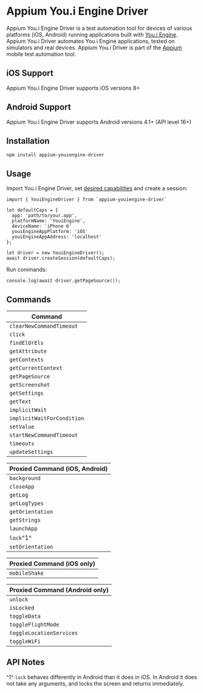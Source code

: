 Appium You.i Engine Driver
===================
Appium You.i Engine Driver is a test automation tool for devices of various platforms (iOS, Android) running applications built with [You.i Engine](http://www.youi.tv/youi-engine/). Appium You.i Driver automates You.i Engine applications, tested on simulators and real devices. Appium You.i Driver is part of the [Appium](https://github.com/appium/appium) mobile test automation tool.

## iOS Support
Appium You.i Engine Driver supports iOS versions 8+

## Android Support
Appium You.i Engine Driver supports Android versions 4.1+ (API level 16+)

## Installation
```
npm install appium-youiengine-driver
```

## Usage
Import You.i Engine Driver, set [desired capabilities](http://appium.io/slate/en/1.5/?javascript#appium-server-capabilities) and create a session:

```
import { YouiEngineDriver } from `appium-youiengine-driver`

let defaultCaps = {
  app: 'path/to/your.app',
  platformName: 'YouiEngine',
  deviceName: 'iPhone 6'
  youiEngineAppPlatform: 'iOS'
  youiEngineAppAddress: 'localhost'
};

let driver = new YouiEngineDriver();
await driver.createSession(defaultCaps);
```
Run commands:
```
console.log(await driver.getPageSource());

```
## Commands
|          Command           |
|----------------------------|
| `clearNewCommandTimeout`          |
| `click`                           |
| `findElOrEls`                     |
| `getAttribute`                    |
| `getContexts`                     |
| `getCurrentContext`               |
| `getPageSource`                   |
| `getScreenshot`                   |
| `getSettings`                     |
| `getText`                         |
| `implicitWait`                    |
| `implicitWaitForCondition`        |
| `setValue`                        |
| `startNewCommandTimeout`          |
| `timeouts`                        |
| `updateSettings`                  |

| Proxied Command (iOS, Android) |
|----------------------------|
| `background`                      |
| `closeApp`                        |
| `getLog`                          |
| `getLogTypes`                     |
| `getOrientation`                  |
| `getStrings`                      |
| `launchApp`                       |
| `lock`^1^                         |
| `setOrientation`                  |

| Proxied Command (iOS only) |
|----------------------------|
| `mobileShake`                     |

| Proxied Command (Android only) |
|----------------------------|
| `unlock`                          |
| `isLocked`                        |
| `toggleData`                      |
| `toggleFlightMode`                |
| `toggleLocationServices`          |
| `toggleWiFi`                      |

## API Notes

^1^ `lock` behaves differently in Android than it does in iOS. In Android it does not take any arguments, and locks the screen and returns immediately.
